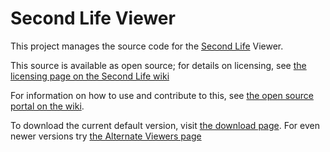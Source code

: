 Second Life Viewer
====================

This project manages the source code for the
[Second Life](https://www.secondlife.com) Viewer.

This source is available as open source; for details on licensing, see
[the licensing page on the Second Life wiki](https://wiki.secondlife.com/wiki/Linden_Lab_Official:Second_Life_Viewer_Licensing_Program)

For information on how to use and contribute to this, see
[the open source portal on the wiki](https://wiki.secondlife.com/wiki/Open_Source_Portal).

To download the current default version, visit
[the download page](https://secondlife.com/support/downloads). For
even newer versions try
[the Alternate Viewers page](https://wiki.secondlife.com/wiki/Linden_Lab_Official:Alternate_Viewers)
